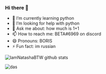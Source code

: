 ### Hi there 👋


- 🌱 I’m currently learning python
- 🤔 I’m looking for help with python
- 💬 Ask me about: how much is 1+1
- 📫 How to reach me: BETA#6969 on discord
- 😄 Pronouns: BORIS 
- ⚡ Fun fact: im russian


![IamNatashaBTW github stats](https://github-readme-stats.vercel.app/api?username=IamNatashaBTW&show_icons=true&theme=dark)

![das](https://steamuserimages-a.akamaihd.net/ugc/921429744023152051/BF2A0B4827C87BB8625977B4FEBD3EB3C6089020/?imw=637&imh=358&ima=fit&impolicy=Letterbox&imcolor=%23000000&letterbox=true)
